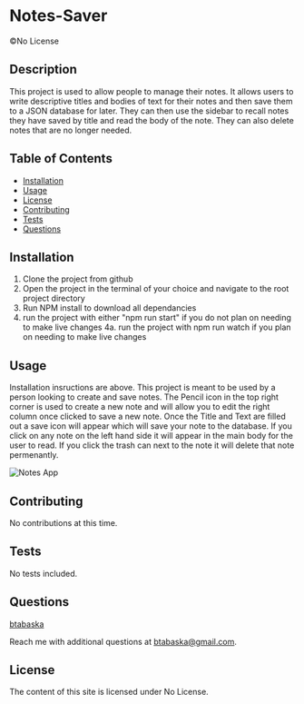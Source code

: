 # Notes-Saver

  ©No License
## Description

This project is used to allow people to manage their notes. It allows users to write descriptive titles and bodies of text for their notes and then save them to a JSON database for later. They can then use the sidebar to recall notes they have saved by title and read the body of the note. They can also delete notes that are no longer needed.



## Table of Contents

* [Installation](#installation)
* [Usage](#usage)
* [License](#license)
* [Contributing](#contributing)
* [Tests](#tests)
* [Questions](#questions)

## Installation

1. Clone the project from github
2. Open the project in the terminal of your choice and navigate to the root project directory
3. Run NPM install to download all dependancies
4. run the project with either "npm run start" if you do not plan on needing to make live changes
4a. run the project with npm run watch if you plan on needing to make live changes


## Usage

Installation insructions are above. This project is meant to be used by a person looking to create and save notes. The Pencil icon in the top right corner is used to create a new note and will allow you to edit the right column once clicked to save a new note. Once the Title and Text are filled out a save icon will appear which will save your note to the database. If you click on any note on the left hand side it will appear in the main body for the user to read. If you click the trash can next to the note it will delete that note permenantly. 


![Notes App](https://i.imgur.com/h3GeeRz.png "Notes App")


## Contributing

No contributions at this time.


## Tests

No tests included.


## Questions

[btabaska](https://www.github.com/btabaska)

Reach me with additional questions at btabaska@gmail.com.

## License

The content of this site is licensed under No License.
